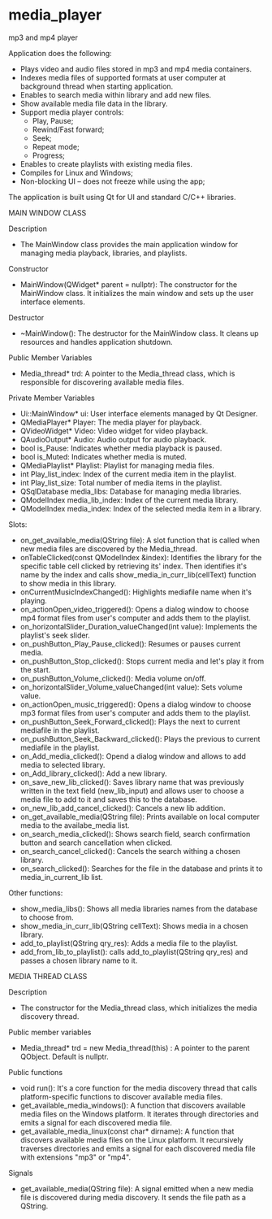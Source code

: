 # media_player
mp3 and mp4 player

Application does the following:
- Plays video and audio files stored in mp3 and mp4 media containers.
- Indexes media files of supported formats at user computer at background thread when starting application.
- Enables to search media within library and add new files.
- Show available media file data in the library.
- Support media player controls:
    - Play, Pause;
    - Rewind/Fast forward;
    - Seek;
    - Repeat mode;
    - Progress;
- Enables to create playlists with existing media files.
- Compiles for Linux and Windows;
- Non-blocking UI – does not freeze while using the app;

The application is built using Qt for UI and standard C/C++ libraries.


MAIN WINDOW CLASS

Description
- The MainWindow class provides the main application window for managing media playback, libraries, and playlists.

Constructor
- MainWindow(QWidget* parent = nullptr): The constructor for the MainWindow class. It initializes the main window and sets up the user interface elements.

Destructor
- ~MainWindow(): The destructor for the MainWindow class. It cleans up resources and handles application shutdown.

Public Member Variables
- Media_thread* trd: A pointer to the Media_thread class, which is responsible for discovering available media files.

Private Member Variables
- Ui::MainWindow* ui: User interface elements managed by Qt Designer.
- QMediaPlayer* Player: The media player for playback.
- QVideoWidget* Video: Video widget for video playback.
- QAudioOutput* Audio: Audio output for audio playback.
- bool is_Pause: Indicates whether media playback is paused.
- bool is_Muted: Indicates whether media is muted.
- QMediaPlaylist* Playlist: Playlist for managing media files.
- int Play_list_index: Index of the current media item in the playlist.
- int Play_list_size: Total number of media items in the playlist.
- QSqlDatabase media_libs: Database for managing media libraries.
- QModelIndex media_lib_index: Index of the current media library.
- QModelIndex media_index: Index of the selected media item in a library.

Slots:
- on_get_available_media(QString file): A slot function that is called when new media files are discovered by the Media_thread.
- onTableClicked(const QModelIndex &index): Identifies the library for the specific table cell clicked by retrieving its' index. Then identifies it's name by the index and calls show_media_in_curr_lib(cellText) function to show media in this library.
- onCurrentMusicIndexChanged(): Highlights mediafile name when it's playing.
- on_actionOpen_video_triggered(): Opens a dialog window to choose mp4 format files from user's computer and adds them to the playlist.
- on_horizontalSlider_Duration_valueChanged(int value): Implements the playlist's seek slider.
- on_pushButton_Play_Pause_clicked(): Resumes or pauses current media.
- on_pushButton_Stop_clicked(): Stops current media and let's play it from the start.
- on_pushButton_Volume_clicked(): Media volume on/off.
- on_horizontalSlider_Volume_valueChanged(int value): Sets volume value.
- on_actionOpen_music_triggered(): Opens a dialog window to choose mp3 format files from user's computer and adds them to the playlist.
- on_pushButton_Seek_Forward_clicked(): Plays the next to current mediafile in the playlist.
- on_pushButton_Seek_Backward_clicked(): Plays the previous to current mediafile in the playlist.
- on_Add_media_clicked(): Opend a dialog window and allows to add media to selected library.
- on_Add_library_clicked(): Add a new library.
- on_save_new_lib_clicked(): Saves library name that was previously written in the text field (new_lib_input) and allows user to choose a media file to add to it and saves this to the database.
- on_new_lib_add_cancel_clicked(): Cancels a new lib addition.
- on_get_available_media(QString file): Prints available on local computer media to the availabe_media list.
- on_search_media_clicked(): Shows search field, search confirmation button and search cancellation when clicked.
- on_search_cancel_clicked(): Cancels the search withing a chosen library.
- on_search_clicked(): Searches for the file in the database and prints it to media_in_current_lib list.

Other functions:
- show_media_libs(): Shows all media libraries names from the database to choose from.
- show_media_in_curr_lib(QString cellText): Shows media in a chosen library.
- add_to_playlist(QString qry_res): Adds a media file to the playlist.
- add_from_lib_to_playlist(): calls add_to_playlist(QString qry_res) and passes a chosen library name to it.


MEDIA THREAD CLASS

Description
- The constructor for the Media_thread class, which initializes the media discovery thread.

Public member variables
- Media_thread* trd = new Media_thread(this) : A pointer to the parent QObject. Default is nullptr.

Public functions
- void run(): It's a core function for the media discovery thread that calls platform-specific functions to discover available media files.
- get_available_media_windows(): A function that discovers available media files on the Windows platform. It iterates through directories and emits a signal for each discovered media file.
- get_available_media_linux(const char* dirname): A function that discovers available media files on the Linux platform. It recursively traverses directories and emits a signal for each discovered media file with extensions "mp3" or "mp4".
 
Signals
- get_available_media(QString file): A signal emitted when a new media file is discovered during media discovery. It sends the file path as a QString.
